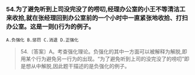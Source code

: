 ### 54.为了避免听到上司没完没了的唠叨,经理办公室的小王不等清洁工来收拾,就在张经理回到办公室前的一个小时中一直紧张地收拾、打扫办公室。这是一则()行为的例子。
    A.负强化 B.惩罚 C.消退 D.正强化
    
>   54.〔答案〕A。考查强化理论。负强化的其中一方面可以被解释为解脱,即用某个行为避免另一行为的出现。“为了避免听到上司的没完没了的唠叨”即是想从中解脱,因此题干描述的是负强化的例子。
